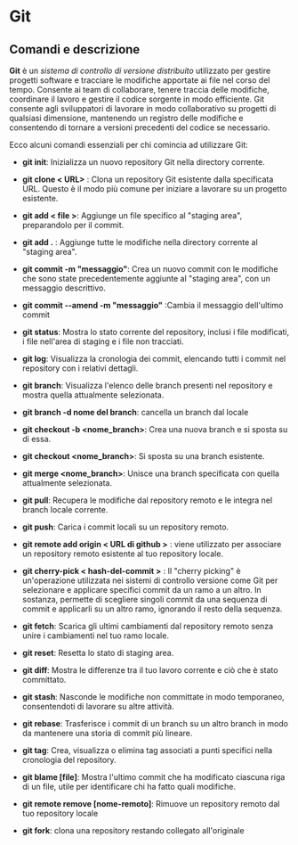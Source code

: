 # Git

## Comandi e descrizione

**Git** è un _sistema di controllo di versione distribuito_ utilizzato per gestire progetti software e tracciare le modifiche apportate ai file nel corso del tempo. Consente ai team di collaborare, tenere traccia delle modifiche, coordinare il lavoro e gestire il codice sorgente in modo efficiente. Git consente agli sviluppatori di lavorare in modo collaborativo su progetti di qualsiasi dimensione, mantenendo un registro delle modifiche e consentendo di tornare a versioni precedenti del codice se necessario.

Ecco alcuni comandi essenziali per chi comincia ad utilizzare Git:

- **git init**: Inizializza un nuovo repository Git nella directory corrente.

- **git clone < URL>** : Clona un repository Git esistente dalla specificata URL. Questo è il modo più comune per iniziare a lavorare su un progetto esistente.

- **git add < file >**: Aggiunge un file specifico al "staging area", preparandolo per il commit.

- **git add .** : Aggiunge tutte le modifiche nella directory corrente al "staging area".

- **git commit -m "messaggio"**: Crea un nuovo commit con le modifiche che sono state precedentemente aggiunte al "staging area", con un messaggio descrittivo.
- **git commit --amend -m "messaggio"** :Cambia il messaggio dell'ultimo commit

- **git status**: Mostra lo stato corrente del repository, inclusi i file modificati, i file nell'area di staging e i file non tracciati.

- **git log**: Visualizza la cronologia dei commit, elencando tutti i commit nel repository con i relativi dettagli.

- **git branch**: Visualizza l'elenco delle branch presenti nel repository e mostra quella attualmente selezionata.

- **git branch -d nome del branch**: cancella un branch dal locale

- **git checkout -b <nome_branch>**: Crea una nuova branch e si sposta su di essa.

- **git checkout <nome_branch>**: Si sposta su una branch esistente.

- **git merge <nome_branch>**: Unisce una branch specificata con quella attualmente selezionata.

- **git pull**: Recupera le modifiche dal repository remoto e le integra nel branch locale corrente.

- **git push**: Carica i commit locali su un repository remoto.

- **git remote add origin < URL di github >** : viene utilizzato per associare un repository remoto esistente al tuo repository locale.

- **git cherry-pick < hash-del-commit >** : Il "cherry picking" è un'operazione utilizzata nei sistemi di controllo versione come Git per selezionare e applicare specifici commit da un ramo a un altro. In sostanza, permette di scegliere singoli commit da una sequenza di commit e applicarli su un altro ramo, ignorando il resto della sequenza.

- **git fetch**: Scarica gli ultimi cambiamenti dal repository remoto senza unire i cambiamenti nel tuo ramo locale.

- **git reset**: Resetta lo stato di staging area.

- **git diff**: Mostra le differenze tra il tuo lavoro corrente e ciò che è stato committato.
- **git stash**: Nasconde le modifiche non committate in modo temporaneo, consentendoti di lavorare su altre attività.
- **git rebase**: Trasferisce i commit di un branch su un altro branch in modo da mantenere una storia di commit più lineare.

- **git tag**: Crea, visualizza o elimina tag associati a punti specifici nella cronologia del repository.

- **git blame [file]**: Mostra l'ultimo commit che ha modificato ciascuna riga di un file, utile per identificare chi ha fatto quali modifiche.

- **git remote remove [nome-remoto]**: Rimuove un repository remoto dal tuo repository locale
- **git fork**: clona una repository restando collegato all'originale

